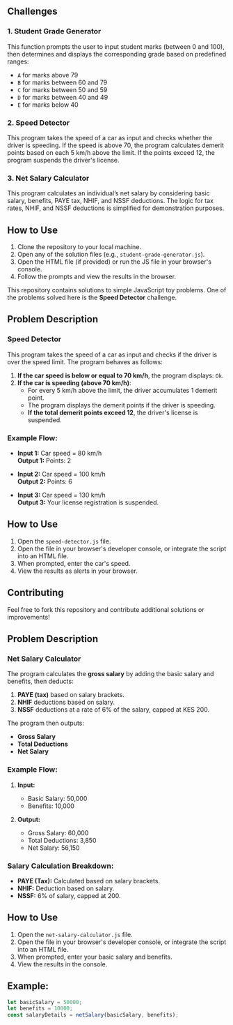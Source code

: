 

## Challenges

### 1. **Student Grade Generator**
This function prompts the user to input student marks (between 0 and 100), then determines and displays the corresponding grade based on predefined ranges:

- `A` for marks above 79
- `B` for marks between 60 and 79
- `C` for marks between 50 and 59
- `D` for marks between 40 and 49
- `E` for marks below 40





### 2. **Speed Detector**
This program takes the speed of a car as input and checks whether the driver is speeding. If the speed is above 70, the program calculates demerit points based on each 5 km/h above the limit. If the points exceed 12, the program suspends the driver's license.






### 3. **Net Salary Calculator**
This program calculates an individual’s net salary by considering basic salary, benefits, PAYE tax, NHIF, and NSSF deductions. The logic for tax rates, NHIF, and NSSF deductions is simplified for demonstration purposes.


## How to Use

1. Clone the repository to your local machine.
2. Open any of the solution files (e.g., `student-grade-generator.js`).
3. Open the HTML file (if provided) or run the JS file in your browser's console.
4. Follow the prompts and view the results in the browser.


This repository contains solutions to simple JavaScript toy problems. One of the problems solved here is the **Speed Detector** challenge.

## Problem Description

### Speed Detector

This program takes the speed of a car as input and checks if the driver is over the speed limit. The program behaves as follows:

1. **If the car speed is below or equal to 70 km/h**, the program displays: `Ok`.
2. **If the car is speeding (above 70 km/h)**:
   - For every 5 km/h above the limit, the driver accumulates 1 demerit point.
   - The program displays the demerit points if the driver is speeding.
   - **If the total demerit points exceed 12**, the driver's license is suspended.

### Example Flow:

- **Input 1:** Car speed = 80 km/h  
  **Output 1:** Points: 2

- **Input 2:** Car speed = 100 km/h  
  **Output 2:** Points: 6

- **Input 3:** Car speed = 130 km/h  
  **Output 3:** Your license registration is suspended.

## How to Use

1. Open the `speed-detector.js` file.
2. Open the file in your browser's developer console, or integrate the script into an HTML file.
3. When prompted, enter the car's speed.
4. View the results as alerts in your browser.

## Contributing

Feel free to fork this repository and contribute additional solutions or improvements!
## Problem Description

### Net Salary Calculator

The program calculates the **gross salary** by adding the basic salary and benefits, then deducts:
1. **PAYE (tax)** based on salary brackets.
2. **NHIF** deductions based on salary.
3. **NSSF** deductions at a rate of 6% of the salary, capped at KES 200.

The program then outputs:
- **Gross Salary**
- **Total Deductions**
- **Net Salary**

### Example Flow:

1. **Input:**  
   - Basic Salary: 50,000  
   - Benefits: 10,000

2. **Output:**
   - Gross Salary: 60,000
   - Total Deductions: 3,850
   - Net Salary: 56,150

### Salary Calculation Breakdown:
- **PAYE (Tax):** Calculated based on salary brackets.
- **NHIF:** Deduction based on salary.
- **NSSF:** 6% of salary, capped at 200.

## How to Use

1. Open the `net-salary-calculator.js` file.
2. Open the file in your browser's developer console, or integrate the script into an HTML file.
3. When prompted, enter your basic salary and benefits.
4. View the results in the console.

## Example:

```javascript
let basicSalary = 50000;
let benefits = 10000;
const salaryDetails = netSalary(basicSalary, benefits);

